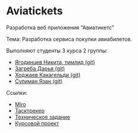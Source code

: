 # Aviatickets
Разработка веб приложения "Авиатикетс"

Тема:
Разработка сервиса покупки авиабилетов.

Выполняют студенты 3 курса 2 группы:
<ul>
  <li> <a href="https://vk.com/happyer29">Ягодинцев Никита, тимлид </a><a href="https://github.com/Happyer29">(git)</a> </li>
  <li> <a href="https://vk.com/d.dasshh">Загреба Дарья </a><a href="https://github.com/Daasshh">(git)</a> </li>
  <li> <a href="https://vk.com/id625668995">Ходжаев Какагельди </a><a href="https://github.com/Kh0jaev">(git)</a> </li>
  <li> <a href="https://vk.com/yazan.soliman">Сулиман Язан </a><a href="https://github.com/Yazan99x">(git)</a> </li>
</ul>

Ссылки:
<ul>
  <li> <a href="https://miro.com/app/board/uXjVPgl3wTo=">Miro</a> </li>
  <li> <a href="https://zagreba.youtrack.cloud/agiles/141-3/current">Тасктрекер</a> </li>
  <li> <a href="https://github.com/Happyer29/aviatickets/blob/main/%D0%A2%D0%97/%D0%A2%D0%B5%D1%85%D0%BD%D0%B8%D1%87%D0%B5%D1%81%D0%BA%D0%BE%D0%B5%20%D0%B7%D0%B0%D0%B4%D0%B0%D0%BD%D0%B8%D0%B5.pdf">Техническое задание</a> </li>
  <li> <a href="https://github.com/Happyer29/aviatickets/blob/main/%D0%A2%D0%97/%D0%9A%D1%83%D1%80%D1%81%D0%BE%D0%B2%D0%BE%D0%B9%20%D0%BF%D1%80%D0%BE%D0%B5%D0%BA%D1%82.pdf">Курсовой проект</a> </li>
</ul>

